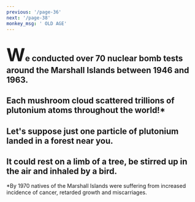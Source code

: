 ```yaml
---
previous: '/page-36'
next: '/page-38'
monkey_msg: ' OLD AGE'
---
```


## <span style="font-size:47px;">W</span>e conducted over 70 nuclear bomb tests around the Marshall Islands between 1946 and 1963.

## Each mushroom cloud scattered trillions of plutonium atoms throughout the world!*

## Let's suppose just one particle of plutonium landed in a forest near you.

## It could rest on a limb of a tree, be stirred up in the air and inhaled by a bird.

*By 1970 natives of the Marshall Islands were suffering from increased incidence of cancer, retarded growth and miscarriages.
